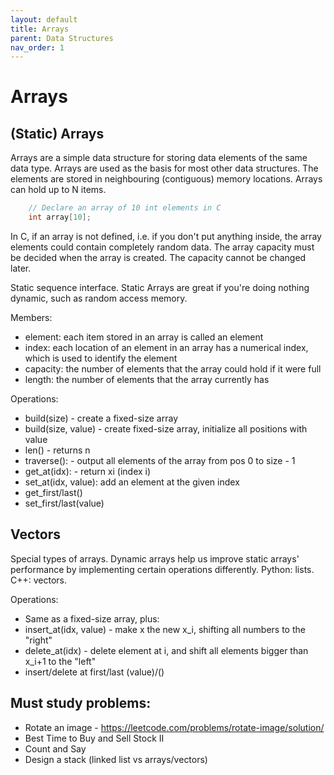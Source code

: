 ```yaml
---
layout: default
title: Arrays
parent: Data Structures
nav_order: 1
---
```


# Arrays

## (Static) Arrays

Arrays are a simple data structure for storing data elements of the same data type.
Arrays are used as the basis for most other data structures. The elements are stored
in neighbouring (contiguous) memory locations. Arrays can hold up to N items.

```c
    // Declare an array of 10 int elements in C
    int array[10];
```

In C, if an array is not defined, i.e. if you don't put anything inside, the array
elements could contain completely random data. The array capacity must be decided when
the array is created. The capacity cannot be changed later.

Static sequence interface. Static Arrays are great if you're doing nothing dynamic,
such as random access memory.

Members:
  
* element: each item stored in an array is called an element
* index: each location of an element in an array has a numerical index, which is used to
identify the element
* capacity: the number of elements that the array could hold if it were full
* length: the number of elements that the array currently has

Operations:

* build(size) - create a fixed-size array
* build(size, value) - create fixed-size array, initialize all positions with value
* len() - returns n
* traverse(): - output all elements of the array from pos 0 to size - 1
* get_at(idx): - return xi (index i)
* set_at(idx, value): add an element at the given index
* get_first/last()
* set_first/last(value)

## Vectors

Special types of arrays. Dynamic arrays help us improve static arrays' performance by
implementing certain operations differently. Python: lists. C++: vectors.

Operations:

* Same as a fixed-size array, plus:
* insert_at(idx, value) - make x the new x_i, shifting all numbers to the "right"
* delete_at(idx) - delete element at i, and shift all elements bigger than x_i+1 to
the "left"
* insert/delete at first/last (value)/()

## Must study problems:

* Rotate an image - https://leetcode.com/problems/rotate-image/solution/
* Best Time to Buy and Sell Stock II
* Count and Say
* Design a stack (linked list vs arrays/vectors)
